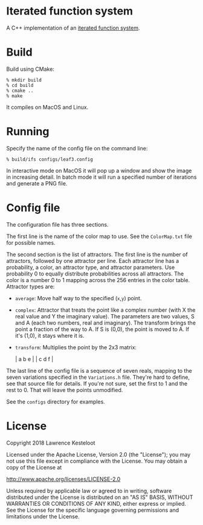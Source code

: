 # Iterated function system

A C++ implementation of an
[iterated function system](https://en.wikipedia.org/wiki/Iterated_function_system).

# Build

Build using CMake:

    % mkdir build
    % cd build
    % cmake ..
    % make

It compiles on MacOS and Linux.

# Running

Specify the name of the config file on the command line:

    % build/ifs configs/leaf3.config

In interactive mode on MacOS it will pop up a window and show
the image in increasing detail. In batch mode it will run a
specified number of iterations and generate a PNG file.

# Config file

The configuration file has three sections.

The first line is the name of the color map to use. See the `ColorMap.txt` file
for possible names.

The second section is the list of attractors. The first line
is the number of attractors, followed by one attractor per line.
Each attractor line has a probability, a color, an attractor
type, and attractor parameters. Use probability 0 to equally distribute
probabilities across all attractors. The color is a number 0
to 1 mapping across the 256 entries in the color table. Attractor
types are:

* `average`: Move half way to the specified (`x`,`y`) point.
* `complex`: Attractor that treats the point like a complex number
  (with X the real value and Y the imaginary value). The parameters
  are two values, S and A (each two numbers, real and imaginary).
  The transform brings the point a fraction of the way to A. If
  S is (0,0), the point is moved to A. If it's (1,0), it stays where it is.
* `transform`: Multiplies the point by the 2x3 matrix:

    | a  b  e |
    | c  d  f |

The last line of the config file is a sequence of seven reals,
mapping to the seven variations specified in the `Variations.h`
file. They're hard to define, see that source file for details.
If you're not sure, set the first to 1 and the rest to 0. That
will leave the points unmodified.

See the `configs` directory for examples.

# License

Copyright 2018 Lawrence Kesteloot

Licensed under the Apache License, Version 2.0 (the "License");
you may not use this file except in compliance with the License.
You may obtain a copy of the License at

   http://www.apache.org/licenses/LICENSE-2.0

Unless required by applicable law or agreed to in writing, software
distributed under the License is distributed on an "AS IS" BASIS,
WITHOUT WARRANTIES OR CONDITIONS OF ANY KIND, either express or implied.
See the License for the specific language governing permissions and
limitations under the License.

